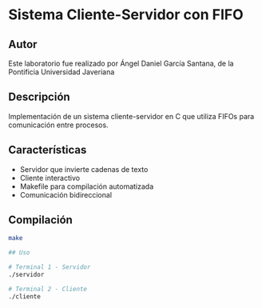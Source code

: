 # Sistema Cliente-Servidor con FIFO
## Autor
Este laboratorio fue realizado por Ángel Daniel García Santana, de la Pontificia Universidad Javeriana

## Descripción
Implementación de un sistema cliente-servidor en C que utiliza FIFOs para comunicación entre procesos.

## Características
- Servidor que invierte cadenas de texto
- Cliente interactivo
- Makefile para compilación automatizada
- Comunicación bidireccional

## Compilación
```bash
make

## Uso

# Terminal 1 - Servidor
./servidor

# Terminal 2 - Cliente
./cliente



